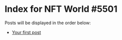 # Index for NFT World #5501
Posts will be displayed in the order below:

- [Your first post](./001-first.md)

